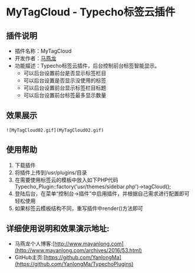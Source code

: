 
# MyTagCloud - Typecho标签云插件


## 插件说明
- 插件名称：MyTagCloud
- 开发作者：[马燕龙](http://www.mayanlong.com)
- 功能描述：Typecho标签云插件，后台控制前台标签智能显示。
    - 可以后台设置前台是否显示标签栏目
    - 可以后台设置是否显示没使用的标签
    - 可以后台设置前台显示标签栏目标题
    - 可以后台设置前台标签最多显示数量


## 效果展示
    ![MyTagCloud02.gif](MyTagCloud02.gif)


## 使用帮助
1. 下载插件
2. 将插件上传到/usr/plugins/目录
3. 在需要使用标签云的模板中放入如下PHP代码 Typecho_Plugin::factory('usr/themes/sidebar.php')->tagCloud();
4. 登陆后台，在菜单“控制台->插件”中启用插件，并根据自己需求进行配置即可轻松使用
5. 如果标签云模板结构不同，重写插件中render()方法即可


## 详细使用说明和效果演示地址:
- 马燕龙个人博客:[http://www.mayanlong.com](http://www.mayanlong.com/archives/2016/53.html)
- GitHub主页:[https://github.com/YanlongMa](https://github.com/YanlongMa/TypechoPlugins)

